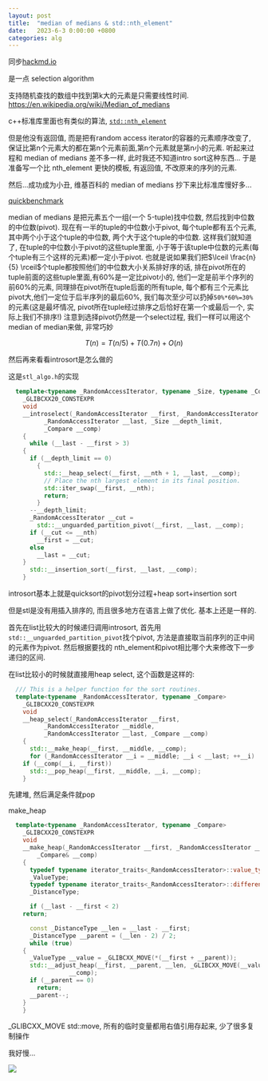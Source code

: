 ```yaml
---
layout: post
title:  "median of medians & std::nth_element"
date:   2023-6-3 0:00:00 +0800
categories: alg
---
```


同步[hackmd.io](https://hackmd.io/@r1NLzG2QQuKF14FgHKxugg/ry4eFqtL2)


是一点 selection algorithm

支持随机查找的数组中找到第k大的元素是只需要线性时间. https://en.wikipedia.org/wiki/Median_of_medians

c++标准库里面也有类似的算法, [`std::nth_element`](https://en.cppreference.com/w/cpp/algorithm/nth_element)

但是他没有返回值, 而是把有random access iterator的容器的元素顺序改变了, 保证比第n个元素大的都在第n个元素前面,第n个元素就是第n小的元素. 听起来过程和 median of medians 差不多一样, 此时我还不知道intro sort这种东西... 于是准备写一个比 nth_element 更快的模板, 有返回值, 不改原来的序列的元素.

然后...成功成为小丑, 维基百科的 median of medians 抄下来比标准库慢好多...

[quickbenchmark](https://quick-bench.com/q/2wMZ6VJm_E6787SGdwsQh_mMUOU)


median of medians 是把元素五个一组(一个 5-tuple)找中位数, 然后找到中位数的中位数(pivot). 现在有一半的tuple的中位数小于pivot, 每个tuple都有五个元素, 其中两个小于这个tuple的中位数, 两个大于这个tuple的中位数. 这样我们就知道了, 在tuple的中位数小于pivot的这些tuple里面, 小于等于该tuple中位数的元素(每个tuple有三个这样的元素)都一定小于pivot. 也就是说如果我们把$\lceil \frac{n}{5} \rceil$个tuple都按照他们的中位数大小关系排好序的话, 排在pivot所在的tuple前面的这些tuple里面,有60%是一定比pivot小的, 他们一定是前半个序列的前60%的元素, 同理排在pivot所在tuple后面的所有tuple, 每个都有三个元素比pivot大,他们一定位于后半序列的最后60%, 我们每次至少可以扔掉`50%*60%=30%`的元素(这是最坏情况, pivot所在tuple经过排序之后恰好在第一个或最后一个, 实际上我们不排序!) 注意到选择pivot仍然是一个select过程, 我们一样可以用这个median of median来做, 非常巧妙

$$
T(n)=T(n/5)+T(0.7n)+O(n)
$$

然后再来看看introsort是怎么做的

这是`stl_algo.h`的实现
```cpp
  template<typename _RandomAccessIterator, typename _Size, typename _Compare>
    _GLIBCXX20_CONSTEXPR
    void
    __introselect(_RandomAccessIterator __first, _RandomAccessIterator __nth,
		  _RandomAccessIterator __last, _Size __depth_limit,
		  _Compare __comp)
    {
      while (__last - __first > 3)
	{
	  if (__depth_limit == 0)
	    {
	      std::__heap_select(__first, __nth + 1, __last, __comp);
	      // Place the nth largest element in its final position.
	      std::iter_swap(__first, __nth);
	      return;
	    }
	  --__depth_limit;
	  _RandomAccessIterator __cut =
	    std::__unguarded_partition_pivot(__first, __last, __comp);
	  if (__cut <= __nth)
	    __first = __cut;
	  else
	    __last = __cut;
	}
      std::__insertion_sort(__first, __last, __comp);
    }
```

introsort基本上就是quicksort的pivot划分过程+heap sort+insertion sort

但是stl是没有用插入排序的, 而且很多地方在语言上做了优化. 基本上还是一样的.

首先在list比较大的时候递归调用introsort, 首先用`std::__unguarded_partition_pivot`找个pivot, 方法是直接取当前序列的正中间的元素作为pivot. 然后根据要找的 nth_element和pivot相比哪个大来修改下一步递归的区间.

在list比较小的时候就直接用heap select, 这个函数是这样的:

```cpp
  /// This is a helper function for the sort routines.
  template<typename _RandomAccessIterator, typename _Compare>
    _GLIBCXX20_CONSTEXPR
    void
    __heap_select(_RandomAccessIterator __first,
		  _RandomAccessIterator __middle,
		  _RandomAccessIterator __last, _Compare __comp)
    {
      std::__make_heap(__first, __middle, __comp);
      for (_RandomAccessIterator __i = __middle; __i < __last; ++__i)
	if (__comp(__i, __first))
	  std::__pop_heap(__first, __middle, __i, __comp);
    }
```
先建堆, 然后满足条件就pop

make_heap

```cpp
  template<typename _RandomAccessIterator, typename _Compare>
    _GLIBCXX20_CONSTEXPR
    void
    __make_heap(_RandomAccessIterator __first, _RandomAccessIterator __last,
		_Compare& __comp)
    {
      typedef typename iterator_traits<_RandomAccessIterator>::value_type
	  _ValueType;
      typedef typename iterator_traits<_RandomAccessIterator>::difference_type
	  _DistanceType;

      if (__last - __first < 2)
	return;

      const _DistanceType __len = __last - __first;
      _DistanceType __parent = (__len - 2) / 2;
      while (true)
	{
	  _ValueType __value = _GLIBCXX_MOVE(*(__first + __parent));
	  std::__adjust_heap(__first, __parent, __len, _GLIBCXX_MOVE(__value),
			     __comp);
	  if (__parent == 0)
	    return;
	  __parent--;
	}
    }
```
_GLIBCXX_MOVE std::move, 所有的临时变量都用右值引用存起来, 少了很多复制操作

我好慢...

![]({{url}}/assets/image/medianofmedians/2wMZ6VJm_E6787SGdwsQh_mMUOU.png)
